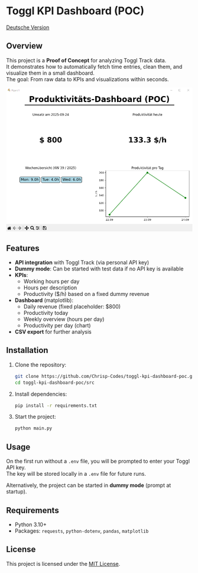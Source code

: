 # Toggl KPI Dashboard (POC)

[Deutsche Version](README.md)

## Overview
This project is a **Proof of Concept** for analyzing Toggl Track data.  
It demonstrates how to automatically fetch time entries, clean them, and visualize them in a small dashboard.  
The goal: From raw data to KPIs and visualizations within seconds.

![Dashboard Screenshot](docs/dashboard_example.png)

## Features
- **API integration** with Toggl Track (via personal API key)
- **Dummy mode**: Can be started with test data if no API key is available
- **KPIs**:
  - Working hours per day
  - Hours per description
  - Productivity ($/h) based on a fixed dummy revenue
- **Dashboard** (matplotlib):
  - Daily revenue (fixed placeholder: $800)
  - Productivity today
  - Weekly overview (hours per day)
  - Productivity per day (chart)
- **CSV export** for further analysis

## Installation
1. Clone the repository:
   ```bash
   git clone https://github.com/Chrisp-Codes/toggl-kpi-dashboard-poc.git
   cd toggl-kpi-dashboard-poc/src
   ```
2. Install dependencies:
   ```bash
   pip install -r requirements.txt
   ```
3. Start the project:
   ```bash
   python main.py
   ```

## Usage
On the first run without a `.env` file, you will be prompted to enter your Toggl API key.  
The key will be stored locally in a `.env` file for future runs.  

Alternatively, the project can be started in **dummy mode** (prompt at startup).  

## Requirements
- Python 3.10+  
- Packages: `requests`, `python-dotenv`, `pandas`, `matplotlib`

## License
This project is licensed under the [MIT License](https://opensource.org/licenses/MIT).
